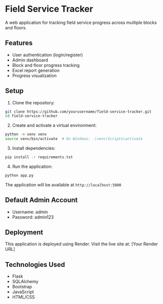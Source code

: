 # Field Service Tracker

A web application for tracking field service progress across multiple blocks and floors.

## Features

- User authentication (login/register)
- Admin dashboard
- Block and floor progress tracking
- Excel report generation
- Progress visualization

## Setup

1. Clone the repository:

```bash
git clone https://github.com/yourusername/field-service-tracker.git
cd field-service-tracker
```

2. Create and activate a virtual environment:

```bash
python -m venv venv
source venv/bin/activate  # On Windows: .\venv\Scripts\activate
```

3. Install dependencies:

```bash
pip install -r requirements.txt
```

4. Run the application:

```bash
python app.py
```

The application will be available at `http://localhost:5000`

## Default Admin Account

- Username: admin
- Password: admin123

## Deployment

This application is deployed using Render. Visit the live site at: [Your Render URL]

## Technologies Used

- Flask
- SQLAlchemy
- Bootstrap
- JavaScript
- HTML/CSS
